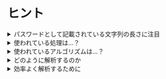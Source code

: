 # ヒント

<details><summary>パスワードとして記載されている文字列の長さに注目</summary>
IDはそのままでも読めますが、パスワードはそのままだと読めないようです。

さて、よく見てみると全て長さが同じであることに気付くことができると思います。

全てのパスワードが、何らかの処理を通された上で保存されていることが推測できます。

さて、長さ64の文字列を返す処理とは一体何でしょうか。
</details>

<details><summary>使われている処理は...？</summary>

64と聞くと、Base64を思い浮かべるかもしれません。しかし、Base64でエンコードされた場合、文字列の長さは3の倍数になることが基本です。(`=`で末尾を埋めます)

実際、1人目のパスワードをBase64としてデコードしようとしてもうまくいきません。

```
$ echo -n "7241eee629706177d45d16a6f3fa929f9e673fb8d49ee68c1a9b90f602ee22d7" | base64 -d
�n5y������^�w�]צ�w��o_������w�^{�կ[�G��g��g{
```

ではどのような処理をしているのかというと、ハッシュ化と呼ばれる処理を行っています。しかしハッシュ化にも様々なアルゴリズムがあります。
</details>

<details><summary>使われているアルゴリズムは...？</summary>
以下に示すのは、代表的なハッシュアルゴリズムとそれにより得られる文字列 (ハッシュ値) のbit数です。

|ハッシュアルゴリズム|ハッシュ値の長さ|
| ---- | ---- |
|MD5|128 bit|
|SHA-1|160 bit|
|SHA-224 (SHA-2)|224 bit|
|SHA-256 (SHA-2)|256 bit|
|SHA-384 (SHA-2)|384 bit|
|SHA-512 (SHA-2)|512 bit|

今回は16進 (1文字あたり4bit) で長さ64の文字列がハッシュ値として得られているわけですから、ハッシュ値は256bitですね。すなわち、使用されているハッシュアルゴリズムはSHA-256であると推測されるわけです。
</details>


<details><summary>どのように解析するのか</summary>
さて、やっと本題です。どのように解析すればよいのでしょうか。ここで、ハッシュ化がどのような処理であるかを知っておく必要があります。

ここでは簡単な説明にとどめますが、ハッシュ化とは、「元となる文字列からハッシュ値と呼ばれる文字列に不可逆な変換を行うこと」です。ハッシュ化は不可逆な変換なので、ハッシュ値を見ても元の文字列は分かりません。

ここで、この不可逆な変換には何種類も方法があり、これが先程述べたハッシュアルゴリズムです。今回の場合であれば、SHA-256という方法でパスワードがハッシュ化されているわけです。

さて、ハッシュ値を見ても元の文字列は分からないと述べました。では、どのようにしてパスワードを解析すればよいのでしょうか。

ヒント：元の文字列が同じであれば、同じハッシュアルゴリズムで生成されたハッシュ値は必ず一致します。
</details>

<details><summary>効率よく解析するために</summary>
効率よく解析するためには、まずどのような文字列のハッシュ値を調べるべきでしょうか？
</details>
